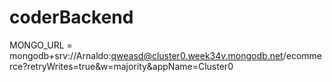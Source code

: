 # coderBackend

MONGO_URL = mongodb+srv://Arnaldo:qweasd@cluster0.week34v.mongodb.net/ecommerce?retryWrites=true&w=majority&appName=Cluster0